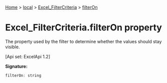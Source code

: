 [Home](./index) &gt; [local](local.md) &gt; [Excel\_FilterCriteria](local.excel_filtercriteria.md) &gt; [filterOn](local.excel_filtercriteria.filteron.md)

# Excel\_FilterCriteria.filterOn property

The property used by the filter to determine whether the values should stay visible. 

 \[Api set: ExcelApi 1.2\]

**Signature:**
```javascript
filterOn: string
```
